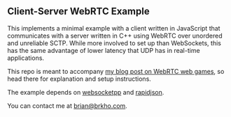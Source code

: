 ## Client-Server WebRTC Example

This implements a minimal example with a client written in JavaScript that communicates with a server written in C++ using WebRTC over unordered and unreliable SCTP. While more involved to set up than WebSockets, this has the same advantage of lower latency that UDP has in real-time applications.

This repo is meant to accompany [my blog post on WebRTC web games](https://brkho.com/blog/2017/03/13/client-server-web-games-webrtc/), so head there for explanation and setup instructions.

The example depends on [websocketpp](https://github.com/zaphoyd/websocketpp) and [rapidjson](https://github.com/miloyip/rapidjson).

You can contact me at brian@brkho.com.
